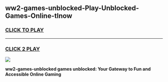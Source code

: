 
## ww2-games-unblocked-Play-Unblocked-Games-Online-tlnow
<h3>
<a href="https://premium76.site?title=ww2-games-unblocked&ref=25A">CLICK TO PLAY</a></h3>
<hr>

<h3>
<a href="https://premium76.site?title=ww2-games-unblocked&ref=25A">CLICK 2 PLAY</a>
  
</h3>

<a href="https://premium76.site?title=ww2-games-unblocked&ref=25A"><img src="https://clearcache.store/games.png"></a>


**ww2-games-unblocked games unblocked: Your Gateway to Fun and Accessible Online Gaming**
